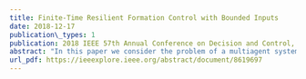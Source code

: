 ```yaml
---
title: Finite-Time Resilient Formation Control with Bounded Inputs
date: 2018-12-17
publication\_types: 1
publication: 2018 IEEE 57th Annual Conference on Decision and Control, Melbourne, Australia
abstract: "In this paper we consider the problem of a multiagent system achieving a formation in the presence of misbehaving or adversarial agents. We introduce a novel continuous time resilient controller to guarantee that normally behaving agents can converge to a formation with respect to a set of leaders. The controller employs a norm-based filtering mechanism, and unlike most prior algorithms, also incorporates input bounds. In addition, the controller is shown to guarantee convergence in finite time. A sufficient condition for the controller to guarantee convergence is shown to be a graph theoretical structure which we denote as Resilient Directed Acyclic Graph (RDAG). Further, we employ our filtering mechanism on a discrete time system which is shown to have exponential convergence. Our results are demonstrated through simulations."
url_pdf: https://ieeexplore.ieee.org/abstract/document/8619697
---
```


